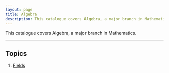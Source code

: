 ```yaml
---
layout: page
title: Algebra
description: This catalogue covers Algebra, a major branch in Mathematics
---
```


This catalogue covers Algebra, a major branch in Mathematics.

---

## Topics
  1. [Fields](fields) 
